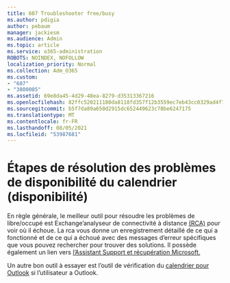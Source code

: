 ```yaml
---
title: 607 Troubleshooter free/busy
ms.author: pdigia
author: pebaum
manager: jackiesm
ms.audience: Admin
ms.topic: article
ms.service: o365-administration
ROBOTS: NOINDEX, NOFOLLOW
localization_priority: Normal
ms.collection: Adm_O365
ms.custom:
- "607"
- "3800005"
ms.assetid: 69e8da45-4d29-48ea-8279-d35313367216
ms.openlocfilehash: 82ffc520211180da8118fd357f12b3559ec7eb43cc0329ad4f7e58f42bd8c3eb
ms.sourcegitcommit: b5f7da89a650d2915dc652449623c78be6247175
ms.translationtype: MT
ms.contentlocale: fr-FR
ms.lasthandoff: 08/05/2021
ms.locfileid: "53987681"
---
```

# <a name="troubleshooting-steps-for-calendar-availability-freebusy"></a>Étapes de résolution des problèmes de disponibilité du calendrier (disponibilité)

En règle générale, le meilleur outil pour résoudre les problèmes de libre/occupé est Exchange’analyseur de connectivité à distance [(RCA)](https://testconnectivity.microsoft.com/Default.aspx?testId=freeBusy) pour voir où il échoue. La rca vous donne un enregistrement détaillé de ce qui a fonctionné et de ce qui a échoué avec des messages d’erreur spécifiques que vous pouvez rechercher pour trouver des solutions. Il possède également un lien vers [l’Assistant Support et récupération Microsoft.](https://diagnostics.office.com/)

Un autre bon outil à essayer est l’outil de vérification du [calendrier pour Outlook](https://www.microsoft.com/download/details.aspx?id=28786) si l’utilisateur a Outlook.
